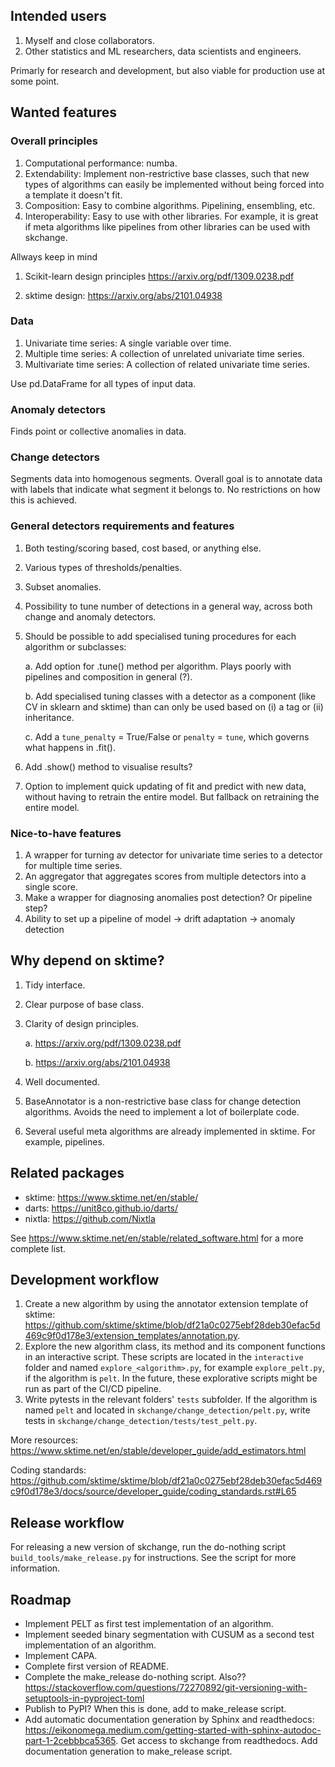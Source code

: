 ## Intended users

1. Myself and close collaborators.
2. Other statistics and ML researchers, data scientists and engineers.

Primarly for research and development, but also viable for production use at some point.

## Wanted features

### Overall principles

1. Computational performance: numba.
2. Extendability: Implement non-restrictive base classes, such that new types of algorithms can easily be implemented without being forced into a template it doesn't fit.
3. Composition: Easy to combine algorithms. Pipelining, ensembling, etc.
4. Interoperability: Easy to use with other libraries. For example, it is great if
meta algorithms like pipelines from other libraries can be used with skchange.

Allways keep in mind

1. Scikit-learn design principles https://arxiv.org/pdf/1309.0238.pdf

2. sktime design: https://arxiv.org/abs/2101.04938



### Data

1. Univariate time series: A single variable over time.
2. Multiple time series: A collection of unrelated univariate time series.
3. Multivariate time series: A collection of related univariate time series.

Use pd.DataFrame for all types of input data.

### Anomaly detectors
Finds point or collective anomalies in data.

### Change detectors
Segments data into homogenous segments.
Overall goal is to annotate data with labels that indicate what segment it belongs to.
No restrictions on how this is achieved.

### General detectors requirements and features
1. Both testing/scoring based, cost based, or anything else.
2. Various types of thresholds/penalties.
3. Subset anomalies.
3. Possibility to tune number of detections in a general way, across both change and anomaly detectors.
4. Should be possible to add specialised tuning procedures for each algorithm or subclasses:

    a. Add option for .tune() method per algorithm. Plays poorly with pipelines and composition in general (?).

    b. Add specialised tuning classes with a detector as a component (like CV in sklearn and sktime) than can only be used based on (i) a tag or (ii) inheritance.

    c. Add a `tune_penalty` = True/False or `penalty` = `tune`, which governs what happens in .fit().

6. Add .show() method to visualise results?
7. Option to implement quick updating of fit and predict with new data, without having to retrain the entire model. But fallback on retraining the entire model.


### Nice-to-have features

1. A wrapper for turning av detector for univariate time series to a detector for multiple time series.
2. An aggregator that aggregates scores from multiple detectors into a single score.
3. Make a wrapper for diagnosing anomalies post detection? Or pipeline step?
4. Ability to set up a pipeline of model -> drift adaptation -> anomaly detection


## Why depend on sktime?

1. Tidy interface.
2. Clear purpose of base class.
3. Clarity of design principles.

    a. https://arxiv.org/pdf/1309.0238.pdf

    b. https://arxiv.org/abs/2101.04938

4. Well documented.
5. BaseAnnotator is a non-restrictive base class for change detection algorithms. Avoids the need to implement a lot of boilerplate code.
6. Several useful meta algorithms are already implemented in sktime. For example, pipelines.


## Related packages

- sktime: https://www.sktime.net/en/stable/
- darts: https://unit8co.github.io/darts/
- nixtla: https://github.com/Nixtla

See https://www.sktime.net/en/stable/related_software.html for a more complete list.

## Development workflow

1. Create a new algorithm by using the annotator extension template of sktime: https://github.com/sktime/sktime/blob/df21a0c0275ebf28deb30efac5d469c9f0d178e3/extension_templates/annotation.py.
2. Explore the new algorithm class, its method and its component functions in an interactive script. These scripts are located in the `interactive` folder and named `explore_<algorithm>.py`, for example `explore_pelt.py`, if the algorithm is `pelt`.
In the future, these explorative scripts might be run as part of the CI/CD pipeline.
3. Write pytests in the relevant folders' `tests` subfolder. If the algorithm is named `pelt` and located in `skchange/change_detection/pelt.py`, write tests in `skchange/change_detection/tests/test_pelt.py`.


More resources: https://www.sktime.net/en/stable/developer_guide/add_estimators.html

Coding standards: https://github.com/sktime/sktime/blob/df21a0c0275ebf28deb30efac5d469c9f0d178e3/docs/source/developer_guide/coding_standards.rst#L65

## Release workflow
For releasing a new version of skchange, run the do-nothing script `build_tools/make_release.py` for instructions. See the script for more information.

## Roadmap

- Implement PELT as first test implementation of an algorithm.
- Implement seeded binary segmentation with CUSUM as a second test implementation of an algorithm.
- Implement CAPA.
- Complete first version of README.
- Complete the make_release do-nothing script.  Also?? https://stackoverflow.com/questions/72270892/git-versioning-with-setuptools-in-pyproject-toml
- Publish to PyPI? When this is done, add to make_release script.
- Add automatic documentation generation by Sphinx and readthedocs: https://eikonomega.medium.com/getting-started-with-sphinx-autodoc-part-1-2cebbbca5365.
Get access to skchange from readthedocs. Add documentation generation to make_release script.
